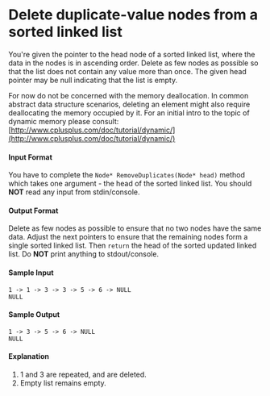# Delete duplicate-value nodes from a sorted linked list

You're given the pointer to the head node of a sorted linked list, where the data in the nodes is in ascending order. Delete as few nodes as possible so that the list does not contain any value more than once. The given head pointer may be null indicating that the list is empty.

For now do not be concerned with the memory deallocation. In common abstract data structure scenarios, deleting an element might also require deallocating the memory occupied by it. For an initial intro to the topic of dynamic memory please consult: [http://www.cplusplus.com/doc/tutorial/dynamic/](http://www.cplusplus.com/doc/tutorial/dynamic/)

#### Input Format
You have to complete the `Node* RemoveDuplicates(Node* head)` method which takes one argument - the head of the sorted linked list. You should __NOT__ read any input from stdin/console.

#### Output Format
Delete as few nodes as possible to ensure that no two nodes have the same data. Adjust the next pointers to ensure that the remaining nodes form a single sorted linked list. Then `return` the head of the sorted updated linked list. Do __NOT__ print anything to stdout/console.

#### Sample Input
```
1 -> 1 -> 3 -> 3 -> 5 -> 6 -> NULL
NULL
```

#### Sample Output
```
1 -> 3 -> 5 -> 6 -> NULL
NULL
```

#### Explanation
1. 1 and 3 are repeated, and are deleted.
2. Empty list remains empty.
